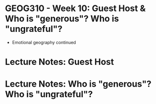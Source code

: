 # GEOG310 - Week 10: Guest Host & Who is "generous"? Who is "ungrateful"?
- Emotional geography continued

# Lecture Notes: Guest Host

# Lecture Notes: Who is "generous"? Who is "ungrateful"?